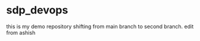 # sdp_devops
this is my demo repository
shifting from main branch to second branch.
edit from ashish
